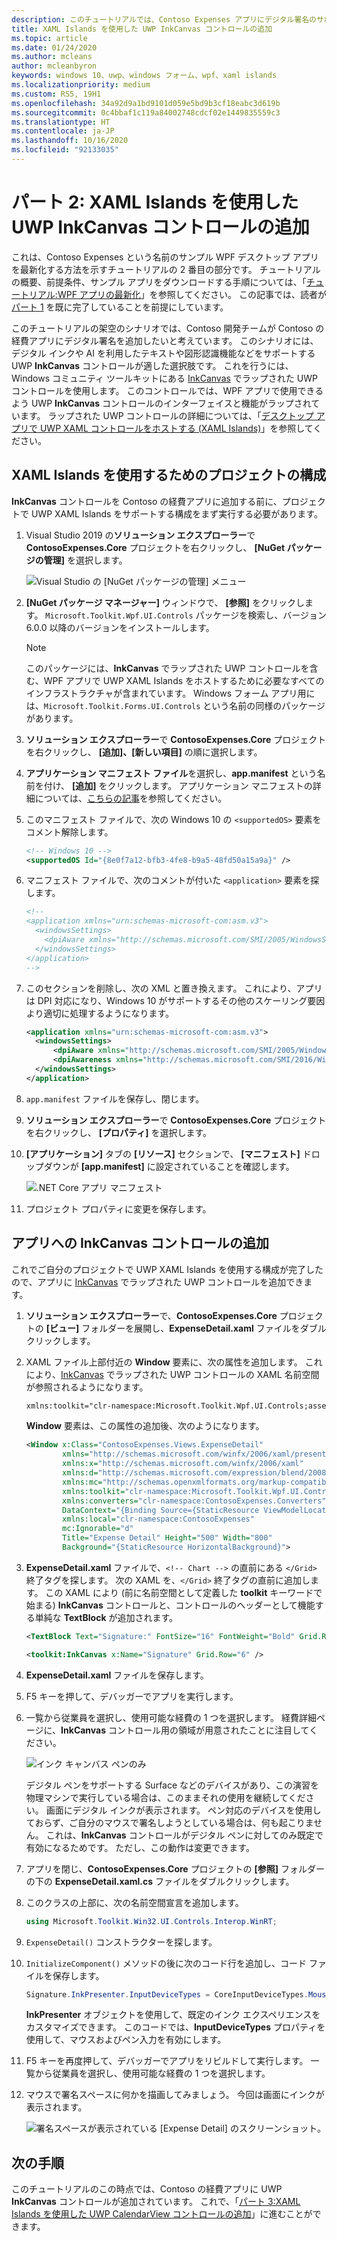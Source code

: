 ```yaml
---
description: このチュートリアルでは、Contoso Expenses アプリにデジタル署名のサポートを追加する方法について説明します。
title: XAML Islands を使用した UWP InkCanvas コントロールの追加
ms.topic: article
ms.date: 01/24/2020
ms.author: mcleans
author: mcleanbyron
keywords: windows 10、uwp、windows フォーム、wpf、xaml islands
ms.localizationpriority: medium
ms.custom: RS5, 19H1
ms.openlocfilehash: 34a92d9a1bd9101d059e5bd9b3cf18eabc3d619b
ms.sourcegitcommit: 0c4bbaf1c119a84002748cdcf02e1449835559c3
ms.translationtype: HT
ms.contentlocale: ja-JP
ms.lasthandoff: 10/16/2020
ms.locfileid: "92133035"
---
```

# <a name="part-2-add-a-uwp-inkcanvas-control-using-xaml-islands"></a>パート 2: XAML Islands を使用した UWP InkCanvas コントロールの追加

これは、Contoso Expenses という名前のサンプル WPF デスクトップ アプリを最新化する方法を示すチュートリアルの 2 番目の部分です。 チュートリアルの概要、前提条件、サンプル アプリをダウンロードする手順については、「[チュートリアル:WPF アプリの最新化](modernize-wpf-tutorial.md)」を参照してください。 この記事では、読者が[パート 1](modernize-wpf-tutorial-1.md) を既に完了していることを前提にしています。

このチュートリアルの架空のシナリオでは、Contoso 開発チームが Contoso の経費アプリにデジタル署名を追加したいと考えています。 このシナリオには、デジタル インクや AI を利用したテキストや図形認識機能などをサポートする UWP **InkCanvas** コントロールが適した選択肢です。 これを行うには、Windows コミュニティ ツールキットにある [InkCanvas](/windows/communitytoolkit/controls/wpf-winforms/inkcanvas) でラップされた UWP コントロールを使用します。 このコントロールでは、WPF アプリで使用できるよう UWP **InkCanvas** コントロールのインターフェイスと機能がラップされています。 ラップされた UWP コントロールの詳細については、「[デスクトップ アプリで UWP XAML コントロールをホストする (XAML Islands)](xaml-islands.md)」を参照してください。

## <a name="configure-the-project-to-use-xaml-islands"></a>XAML Islands を使用するためのプロジェクトの構成

**InkCanvas** コントロールを Contoso の経費アプリに追加する前に、プロジェクトで UWP XAML Islands をサポートする構成をまず実行する必要があります。

1. Visual Studio 2019 の**ソリューション エクスプローラー**で **ContosoExpenses.Core** プロジェクトを右クリックし、 **[NuGet パッケージの管理]** を選択します。

    ![Visual Studio の [NuGet パッケージの管理] メニュー](images/wpf-modernize-tutorial//ManageNuGetPackages.png)

2. **[NuGet パッケージ マネージャー]** ウィンドウで、 **[参照]** をクリックします。 `Microsoft.Toolkit.Wpf.UI.Controls` パッケージを検索し、バージョン 6.0.0 以降のバージョンをインストールします。

    > [!NOTE]
    > このパッケージには、**InkCanvas** でラップされた UWP コントロールを含む、WPF アプリで UWP XAML Islands をホストするために必要なすべてのインフラストラクチャが含まれています。 Windows フォーム アプリ用には、`Microsoft.Toolkit.Forms.UI.Controls` という名前の同様のパッケージがあります。

3. **ソリューション エクスプローラー**で **ContosoExpenses.Core** プロジェクトを右クリックし、 **[追加]、[新しい項目]** の順に選択します。

4. **アプリケーション マニフェスト ファイル**を選択し、**app.manifest** という名前を付け、 **[追加]** をクリックします。 アプリケーション マニフェストの詳細については、[こちらの記事](/windows/desktop/SbsCs/application-manifests)を参照してください。

5. このマニフェスト ファイルで、次の Windows 10 の `<supportedOS>` 要素をコメント解除します。

    ```xml
    <!-- Windows 10 -->
    <supportedOS Id="{8e0f7a12-bfb3-4fe8-b9a5-48fd50a15a9a}" />
    ```

6. マニフェスト ファイルで、次のコメントが付いた `<application>` 要素を探します。

    ```xml
    <!--
    <application xmlns="urn:schemas-microsoft-com:asm.v3">
      <windowsSettings>
        <dpiAware xmlns="http://schemas.microsoft.com/SMI/2005/WindowsSettings">true</dpiAware>
      </windowsSettings>
    </application>
    -->
    ```

7. このセクションを削除し、次の XML と置き換えます。 これにより、アプリは DPI 対応になり、Windows 10 がサポートするその他のスケーリング要因より適切に処理するようになります。

    ```xml
    <application xmlns="urn:schemas-microsoft-com:asm.v3">
      <windowsSettings>
          <dpiAware xmlns="http://schemas.microsoft.com/SMI/2005/WindowsSettings">true/PM</dpiAware>
          <dpiAwareness xmlns="http://schemas.microsoft.com/SMI/2016/WindowsSettings">PerMonitorV2, PerMonitor</dpiAwareness>
      </windowsSettings>
    </application>
    ```

8. `app.manifest` ファイルを保存し、閉じます。

9. **ソリューション エクスプローラー**で **ContosoExpenses.Core** プロジェクトを右クリックし、 **[プロパティ]** を選択します。

10. **[アプリケーション]** タブの **[リソース]** セクションで、 **[マニフェスト]** ドロップダウンが **[app.manifest]** に設定されていることを確認します。

    ![.NET Core アプリ マニフェスト](images/wpf-modernize-tutorial/NetCoreAppManifest.png)

11. プロジェクト プロパティに変更を保存します。

## <a name="add-an-inkcanvas-control-to-the-app"></a>アプリへの InkCanvas コントロールの追加

これでご自分のプロジェクトで UWP XAML Islands を使用する構成が完了したので、アプリに [InkCanvas](/windows/communitytoolkit/controls/wpf-winforms/inkcanvas) でラップされた UWP コントロールを追加できます。

1. **ソリューション エクスプローラー**で、**ContosoExpenses.Core** プロジェクトの **[ビュー]** フォルダーを展開し、**ExpenseDetail.xaml** ファイルをダブルクリックします。

2. XAML ファイル上部付近の **Window** 要素に、次の属性を追加します。 これにより、[InkCanvas](/windows/communitytoolkit/controls/wpf-winforms/inkcanvas) でラップされた UWP コントロールの XAML 名前空間が参照されるようになります。

    ```xml
    xmlns:toolkit="clr-namespace:Microsoft.Toolkit.Wpf.UI.Controls;assembly=Microsoft.Toolkit.Wpf.UI.Controls"
    ```

    **Window** 要素は、この属性の追加後、次のようになります。

    ```xml
    <Window x:Class="ContosoExpenses.Views.ExpenseDetail"
            xmlns="http://schemas.microsoft.com/winfx/2006/xaml/presentation"
            xmlns:x="http://schemas.microsoft.com/winfx/2006/xaml"
            xmlns:d="http://schemas.microsoft.com/expression/blend/2008"
            xmlns:mc="http://schemas.openxmlformats.org/markup-compatibility/2006"
            xmlns:toolkit="clr-namespace:Microsoft.Toolkit.Wpf.UI.Controls;assembly=Microsoft.Toolkit.Wpf.UI.Controls"
            xmlns:converters="clr-namespace:ContosoExpenses.Converters"
            DataContext="{Binding Source={StaticResource ViewModelLocator}, Path=ExpensesDetailViewModel}"
            xmlns:local="clr-namespace:ContosoExpenses"
            mc:Ignorable="d"
            Title="Expense Detail" Height="500" Width="800"
            Background="{StaticResource HorizontalBackground}">
    ```

4. **ExpenseDetail.xaml** ファイルで、`<!-- Chart -->` の直前にある `</Grid>` 終了タグを探します。 次の XAML を、`</Grid>` 終了タグの直前に追加します。 この XAML により (前に名前空間として定義した **toolkit** キーワードで始まる) **InkCanvas** コントロールと、コントロールのヘッダーとして機能する単純な **TextBlock** が追加されます。

    ```xml
    <TextBlock Text="Signature:" FontSize="16" FontWeight="Bold" Grid.Row="5" />

    <toolkit:InkCanvas x:Name="Signature" Grid.Row="6" />
    ```

5. **ExpenseDetail.xaml** ファイルを保存します。

6. F5 キーを押して、デバッガーでアプリを実行します。

7. 一覧から従業員を選択し、使用可能な経費の 1 つを選択します。 経費詳細ページに、**InkCanvas** コントロール用の領域が用意されたことに注目してください。

    ![インク キャンバス ペンのみ](images/wpf-modernize-tutorial/InkCanvasPenOnly.png)

    デジタル ペンをサポートする Surface などのデバイスがあり、この演習を物理マシンで実行している場合は、このままそれの使用を継続してください。 画面にデジタル インクが表示されます。 ペン対応のデバイスを使用しておらず、ご自分のマウスで署名しようとしている場合は、何も起こりません。 これは、**InkCanvas** コントロールがデジタル ペンに対してのみ既定で有効になるためです。 ただし、この動作は変更できます。

8. アプリを閉じ、**ContosoExpenses.Core** プロジェクトの **[参照]** フォルダーの下の **ExpenseDetail.xaml.cs** ファイルをダブルクリックします。

9. このクラスの上部に、次の名前空間宣言を追加します。

    ```csharp
    using Microsoft.Toolkit.Win32.UI.Controls.Interop.WinRT;
    ```

10. `ExpenseDetail()` コンストラクターを探します。

11. `InitializeComponent()` メソッドの後に次のコード行を追加し、コード ファイルを保存します。

    ```csharp
    Signature.InkPresenter.InputDeviceTypes = CoreInputDeviceTypes.Mouse | CoreInputDeviceTypes.Pen;
    ```

    **InkPresenter** オブジェクトを使用して、既定のインク エクスペリエンスをカスタマイズできます。 このコードでは、**InputDeviceTypes** プロパティを使用して、マウスおよびペン入力を有効にします。

12. F5 キーを再度押して、デバッガーでアプリをリビルドして実行します。 一覧から従業員を選択し、使用可能な経費の 1 つを選択します。

13. マウスで署名スペースに何かを描画してみましょう。 今回は画面にインクが表示されます。

    ![署名スペースが表示されている [Expense Detail] のスクリーンショット。](images/wpf-modernize-tutorial/Signature.png)

## <a name="next-steps"></a>次の手順

このチュートリアルのこの時点では、Contoso の経費アプリに UWP **InkCanvas** コントロールが追加されています。 これで、「[パート 3:XAML Islands を使用した UWP CalendarView コントロールの追加](modernize-wpf-tutorial-3.md)」に進むことができます。